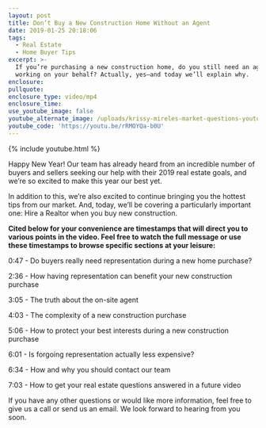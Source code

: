 ```yaml
---
layout: post
title: Don’t Buy a New Construction Home Without an Agent
date: 2019-01-25 20:18:06
tags:
  - Real Estate
  - Home Buyer Tips
excerpt: >-
  If you’re purchasing a new construction home, do you still need an agent
  working on your behalf? Actually, yes—and today we’ll explain why.
enclosure:
pullquote:
enclosure_type: video/mp4
enclosure_time:
use_youtube_image: false
youtube_alternate_image: /uploads/krissy-mireles-market-questions-youtube-1.jpg
youtube_code: 'https://youtu.be/rRMOYQa-b0U'
---
```


{% include youtube.html %}

Happy New Year! Our team has already heard from an incredible number of buyers and sellers seeking our help with their 2019 real estate goals, and we’re so excited to make this year our best yet.&nbsp;

In addition to this, we’re also excited to continue bringing you the hottest tips from our market. And, today, we’ll be covering a particularly important one: Hire a Realtor when you buy new construction.&nbsp;

**Cited below for your convenience are timestamps that will direct you to various points in the video. Feel free to watch the full message or use these timestamps to browse specific sections at your leisure:&nbsp;**

0:47 - Do buyers really need representation during a new home purchase?

2:36 - How having representation can benefit your new construction purchase

3:05 - The truth about the on-site agent

4:03 - The complexity of a new construction purchase

5:06 - How to protect your best interests during a new construction purchase

6:01 - Is forgoing representation actually less expensive?

6:34 - How and why you should contact our team

7:03 - How to get your real estate questions answered in a future video

If you have any other questions or would like more information, feel free to give us a call or send us an email. We look forward to hearing from you soon.<br>&nbsp;